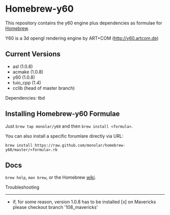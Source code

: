 Homebrew-y60
============
This repository contains the y60 engine plus dependencies as formulae for [Homebrew](https://github.com/mxcl/homebrew).

Y60 is a 3d opengl rendering engine by ART+COM (http://y60.artcom.de)

	
Current Versions
----------------
- asl (1.0.8)
- acmake (1.0.8)
- y60 (1.0.8)
- tuio_cpp (1.4)
- cclib (head of master branch)

Dependencies: tbd

Installing Homebrew-y60 Formulae
--------------------------------
Just `brew tap monolar/y60` and then `brew install <formula>`.

You can also install a specific forumlare directly via URL:

```
brew install https://raw.github.com/monolar/homebrew-y60/master/<formula>.rb
```

Docs
----
`brew help`, `man brew`, or the Homebrew [wiki][].

[wiki]:http://wiki.github.com/mxcl/homebrew


Troubleshooting
_______________

- if, for some reason, version 1.0.8 has to be installed [x] on Mavericks please checkout branch '108_mavericks'
